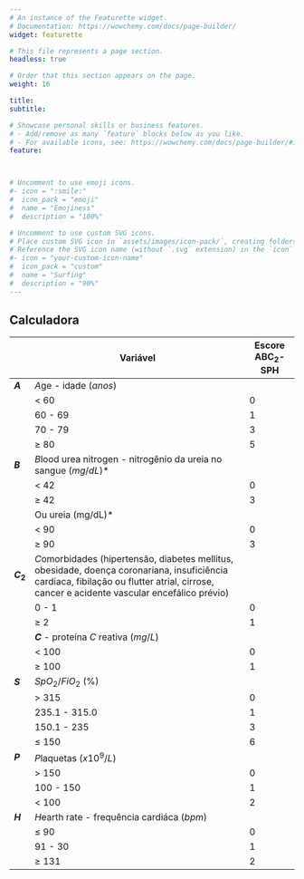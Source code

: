 ```yaml
---
# An instance of the Featurette widget.
# Documentation: https://wowchemy.com/docs/page-builder/
widget: featurette

# This file represents a page section.
headless: true

# Order that this section appears on the page.
weight: 16

title: 
subtitle: 

# Showcase personal skills or business features.
# - Add/remove as many `feature` blocks below as you like.
# - For available icons, see: https://wowchemy.com/docs/page-builder/#icons
feature:



# Uncomment to use emoji icons.
#- icon = ":smile:"
#  icon_pack = "emoji"
#  name = "Emojiness"
#  description = "100%"  

# Uncomment to use custom SVG icons.
# Place custom SVG icon in `assets/images/icon-pack/`, creating folders if necessary.
# Reference the SVG icon name (without `.svg` extension) in the `icon` field.
#- icon = "your-custom-icon-name"
#  icon_pack = "custom"
#  name = "Surfing"
#  description = "90%"
---
```


## Calculadora

<center>

||Variável|Escore ABC$_2$-SPH|
|--|--|--|
|**$A$**| $A$ge - idade ($anos$)||
|| $\lt$ 60| 0 |
|| 60 - 69| 1 |
|| 70 - 79| 3 |
|| $\geqslant$ 80| 5 |
|**$B$**|$B$lood urea nitrogen - nitrogênio da ureia no sangue ($mg/dL$)* | |
|| $\lt$ 42| 0 |
|| $\geqslant$ 42| 3 |
||Ou ureia (mg/dL)*||
|| $\lt$ 90| 0 |
|| $\geqslant$ 90| 3 |
|**$C_2$**|$C$omorbidades (hipertensão, diabetes mellitus, obesidade, doença coronariana, insuficiência cardíaca, fibilação ou flutter atrial, cirrose, cancer e acidente vascular encefálico prévio)| |
|| 0 - 1| 0 |
|| $\geqslant$ 2| 1 |
||**$C$** - proteína $C$ reativa ($mg/L$)| |
|| $\lt$ 100| 0 |
|| $\geqslant$ 100| 1 |
|**$S$**|$SpO_2/FiO_2$  (%)|
||$\gt$ 315|0|
||235.1 - 315.0|1|
||150.1 - 235 |3|
||$\leqslant$ 150|6|
|**$P$**|$P$laquetas ($x10^9/L$)||
||$\gt$ 150|0|
||100 - 150|1|
||$\lt$ 100|2|
|**$H$**|$H$earth rate - frequência cardiáca ($bpm$)||
||$\leqslant$ 90|0|
||91 - 30|1|
||$\geqslant$ 131|2|

</center>
